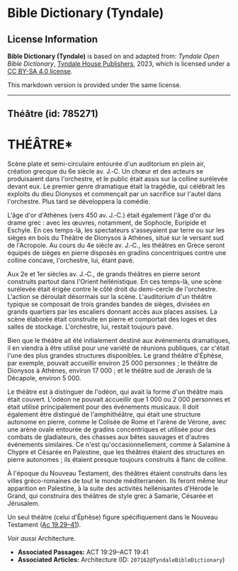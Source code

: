 # Bible Dictionary (Tyndale)

## License Information

**Bible Dictionary (Tyndale)** is based on and adapted from: _Tyndale Open Bible Dictionary_, [Tyndale House Publishers](https://tyndaleopenresources.com/), 2023, which is licensed under a [CC BY-SA 4.0 license](https://creativecommons.org/licenses/by-sa/4.0/legalcode.en).

This markdown version is provided under the same license.



--------------------------------

## Théâtre (id: 785271)

THÉÂTRE\*
=========

Scène plate et semi\-circulaire entourée d'un auditorium en plein air, création grecque du 6e siècle av. J.‑C. Un chœur et des acteurs se produisaient dans l'orchestre, et le public était assis sur la colline surélevée devant eux. Le premier genre dramatique était la tragédie, qui célébrait les exploits du dieu Dionysos et commençait par un sacrifice sur l'autel dans l'orchestre. Plus tard se développera la comédie.

L'âge d'or d'Athènes (vers 450 av. J.‑C.) était également l'âge d'or du drame grec : avec les œuvres, notamment, de Sophocle, Euripide et Eschyle. En ces temps\-là, les spectateurs s'asseyaient par terre ou sur les sièges en bois du Théâtre de Dionysos à Athènes, situé sur le versant sud de l'Acropole. Au cours du 4e siècle av. J.‑C., les théâtres en Grèce seront équipés de sièges en pierre disposés en gradins concentriques contre une colline concave, l'orchestre, lui, étant pavé.

Aux 2e et 1er siècles av. J.‑C., de grands théâtres en pierre seront construits partout dans l'Orient hellénistique. En ces temps\-là, une scène surélevée était érigée contre le côté droit du demi\-cercle de l'orchestre. L'action se déroulait désormais sur la scène. L'auditorium d'un théâtre typique se composait de trois grandes bandes de sièges, divisées en grands quartiers par les escaliers donnant accès aux places assises. La scène élaborée était construite en pierre et comportait des loges et des salles de stockage. L'orchestre, lui, restait toujours pavé.

Bien que le théâtre ait été initialement destiné aux événements dramatiques, il en viendra à être utilisé pour une variété de réunions publiques, car c'était l'une des plus grandes structures disponibles. Le grand théâtre d'Éphèse, par exemple, pouvait accueillir environ 25 000 personnes ; le théâtre de Dionysos à Athènes, environ 17 000 ; et le théâtre sud de Jerash de la Décapole, environ 5 000\.

Le théâtre est à distinguer de l'odéon, qui avait la forme d'un théâtre mais était couvert. L'odéon ne pouvait accueillir que 1 000 ou 2 000 personnes et était utilisé principalement pour des événements musicaux. Il doit également être distingué de l'amphithéâtre, qui était une structure autonome en pierre, comme le Colisée de Rome et l'arène de Vérone, avec une arène ovale entourée de gradins concentriques et utilisée pour des combats de gladiateurs, des chasses aux bêtes sauvages et d'autres événements similaires. Ce n'est qu'occasionnellement, comme à Salamine à Chypre et Césarée en Palestine, que les théâtres étaient des structures en pierre autonomes ; ils étaient presque toujours construits à flanc de colline.

À l'époque du Nouveau Testament, des théâtres étaient construits dans les villes gréco\-romaines de tout le monde méditerranéen. Ils feront même leur apparition en Palestine, à la suite des activités hellénisantes d'Hérode le Grand, qui construira des théâtres de style grec à Samarie, Césarée et Jérusalem.

Un seul théâtre (celui d'Éphèse) figure spécifiquement dans le Nouveau Testament ([Ac 19\.29–41](https://ref.ly/Acts19:29-Acts19:41)).

*Voir aussi* Architecture.

* **Associated Passages:** ACT 19:29–ACT 19:41
* **Associated Articles:** Architecture (ID: `207162@TyndaleBibleDictionary`)

